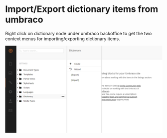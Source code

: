 # Import/Export dictionary items from umbraco
Right click on dictionary node under umbraco backoffice to get the two context menus for importing/exporting dictionary items.

![alt text](Images/screenshot.png)